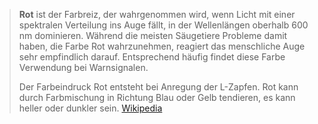 > **Rot** ist der Farbreiz, der wahrgenommen wird, wenn Licht mit einer spektralen Verteilung ins Auge fällt, in der Wellenlängen oberhalb 600 nm dominieren. Während die meisten Säugetiere Probleme damit haben, die Farbe Rot wahrzunehmen, reagiert das menschliche Auge sehr empfindlich darauf. Entsprechend häufig findet diese Farbe Verwendung bei Warnsignalen.
>
> Der Farbeindruck Rot entsteht bei Anregung der L-Zapfen. Rot kann durch Farbmischung in Richtung Blau oder Gelb tendieren, es kann heller oder dunkler sein.
> [Wikipedia](https://de.wikipedia.org/wiki/Rot)